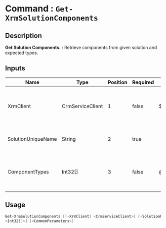 ﻿# Command : `Get-XrmSolutionComponents` 

## Description

**Get Solution Components.** : Retrieve components from given solution and expected types.

## Inputs

Name|Type|Position|Required|Default|Description
----|----|--------|--------|-------|-----------
XrmClient|CrmServiceClient|1|false|$Global:XrmClient|Xrm connector initialized to target instance. Use latest one by default. (CrmServiceClient)
SolutionUniqueName|String|2|true||Unmanaged solution unique name where to get components.
ComponentTypes|Int32[]|3|false|@()|Array of component types number to retrieve. (Default: none = retrieve all components)


## Usage

```Powershell 
Get-XrmSolutionComponents [[-XrmClient] <CrmServiceClient>] [-SolutionUniqueName] <String> [[-ComponentTypes] 
<Int32[]>] [<CommonParameters>]
``` 


